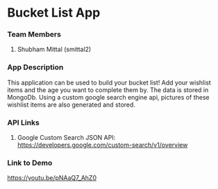# Bucket List App

### Team Members
1. Shubham Mittal (smittal2)

### App Description
This application can be used to build your bucket list! Add your wishlist items and the age you want to complete them by. The data is stored in MongoDb. Using a custom google search engine api, pictures of these wishlist items are also generated and stored. 

### API Links
1. Google Custom Search JSON API: https://developers.google.com/custom-search/v1/overview

### Link to Demo
https://youtu.be/pNAaQ7_AhZ0
